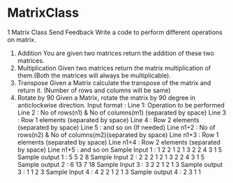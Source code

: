 # MatrixClass

1 Matrix Class
Send Feedback
Write a code to perform different operations on matrix.
1. Addition
 You are given two matrices return the addition of these two matrices.
2. Multiplication
Given two matrices return the matrix multiplication of them.(Both the matrices will always be multiplicable).
3. Transpose
Given a Matrix calculate the transpose of the matrix and return it. (Number of rows and columns will be same)
4. Rotate by 90
Given a Matrix, rotate the matrix by 90 degree in anticlockwise direction.
Input format :
Line 1: Operation to be performed
Line 2 : No of rows(n1) & No of columns(m1) (separated by space)
Line 3 : Row 1 elements (separated by space)
Line 4 : Row 2 elements (separated by space)
Line 5 : and so on
(If needed)
Line n1+2 : No of rows(n2) & No of columns(m2)(separated by space)
Line n1+3 : Row 1 elements (separated by space)
Line n1+4 : Row 2 elements (separated by space)
Line n1+5 : and so on
Sample Input 1 :
1
2 2
1 2
1 3
2 2
4 3
1 5
Sample output 1 :
5 5
2 8
Sample Input 2 :
2
2 2
1 2
1 3
2 2
4 3
1 5
Sample output 2 :
6 13
7 18
Sample Input 3 :
3
2 2
1 2
1 3
Sample output 3 :
1 1
2 3
Sample Input 4 :
4
2 2
1 2
1 3
Sample output 4 :
2 3
1 1
